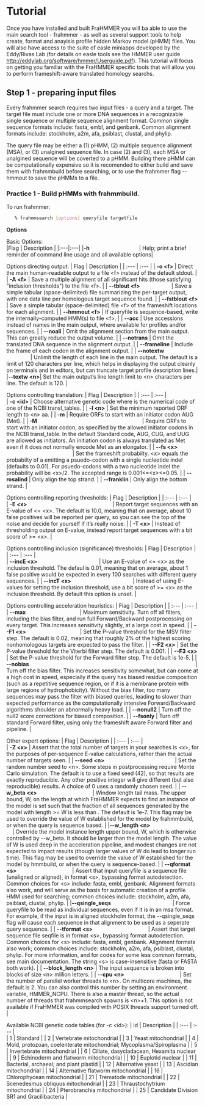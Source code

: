 # Tutorial

Once you have installed and built FraHMMER you will ba able to use the main search tool - frahmmer - as well as several support tools to help create, format and anayisis profile hidden Markov model (pHMM) files. You will also have access to the suite of easle miniapps developed by the Eddy/Rivas Lab (for details on easle tools see the HMMER user guide http://eddylab.org/software/hmmer/Userguide.pdf). This tutorial will focus on getting you familiar with the FraHMMER specific tools that will allow you to perform frameshift-aware translated homology searchs.

## Step 1 - preparing input files

Every frahmmer search requires two input files - a query and a target.  The target file must include one or more DNA sequences in a recognizable single sequence or multiple sequence alignment format. Common single sequence formats include: fasta, embl, and genbank. Common alignment formats include: stockholm, a2m, afa, psiblast, clustal, and phylip.

The query file may be either a (1) pHMM, (2) multiple sequence alignment (MSA), or (3) unalgined sequence file.
In case (2) and (3), each MSA or unalgined sequence will be coverted to a pHMM.  Building there pHMM can be computationally expensive so it is recomended to either build and save them with frahmmbuild before searching, or to use the frahmmer flag --hmmout to save the pHMMs to a file. 

### Practice 1 - Build pHMMs with frahmmbuild.




To run frahmmer: 
```bash
   % frahmmsearch [options] queryfile targetfile
```

**Options** 

Basic Options:<br>
|Flag  | Description |
|:---|:---|
|**-h** &nbsp; &nbsp; &nbsp; &nbsp; &nbsp; &nbsp; &nbsp; &nbsp; &nbsp; &nbsp; &nbsp; &nbsp; &nbsp; &nbsp; &nbsp; &nbsp; | Help; print a brief reminder of command line usage and all available options|                                               
            
Options directing output:
| Flag | Description |
| :--- | :--- |
| **-o \<f>** | Direct the main human-readable output to a file \<f> instead of the default stdout. |
| **-A \<f>** | Save a multiple alignment of all significant hits (those satisfying "inclusion thresholds") to the file \<f>. |
| **--tblout \<f>** &nbsp; &nbsp; &nbsp; &nbsp; &nbsp; &nbsp; &nbsp; &nbsp; &nbsp; &nbsp; | Save a simple tabular (space-delimited) file summarizing the per-target output, with one data line per homologous target sequence found. |
| **--fstblout \<f>** | Save a simple tabular (space-delimited) file \<f> of the frameshift locations for each alignment. |
| **--hmmout \<f>** | If queryfile is sequence-based, write the internally-computed HMM(s) to file \<f>. |
| **--acc** | Use accessions instead of names in the main output, where available for profiles and/or sequences. |
| **--noali** | Omit the alignment section from the main output. This can greatly reduce the output volume. |
| **--notrans** | Omit the translated DNA sequence in the alignment output. |
| **--frameline** | Include the frame of each codon in the alignment output. |
| **--notextw** &nbsp; &nbsp; &nbsp; &nbsp; &nbsp; &nbsp; &nbsp; &nbsp; &nbsp; &nbsp; &nbsp; &nbsp; &nbsp; &nbsp; &nbsp; &nbsp; &nbsp; &nbsp; &nbsp; | Unlimit the length of each line in the main output. The default is a limit of 120 characters per line, which helps in displaying the output cleanly on terminals and in editors, but can truncate target profile description lines.|
|**--textw \<n>**| Set the main output’s line length limit to \<n> characters per line. The default is 120. |
            
Options controlling translation:
| Flag | Description |
| :--- | :--- |   
| **-c \<id>** | Choose alternative genetic code <id> where <id> is the numerical code of one of the NCBI transl_tables. |
| **-l \<n>** | Set the minimum reported ORF length to \<n> aa. |
| **-m**      | Require ORFs to start with an initiator codon AUG (Met). |
| **-M** &nbsp; &nbsp; &nbsp; &nbsp; &nbsp; &nbsp; &nbsp; &nbsp; &nbsp; &nbsp; &nbsp; &nbsp; &nbsp; &nbsp; &nbsp; &nbsp; &nbsp; &nbsp; &nbsp; &nbsp; &nbsp; &nbsp; &nbsp; &nbsp; &nbsp; &nbsp; &nbsp; &nbsp; &nbsp; &nbsp; &nbsp; &nbsp; &nbsp; &nbsp; &nbsp;| Require ORFs to start with an initiator codon, as specified by the allowed initiator codons in the NCBI transl_table. In the default Standard code, AUG, CUG, and UUG are allowed as initiators. An initiation codon is always translated as Met even if it does not normally encode Met as an elongator. |
| **--fs \<x>** &nbsp; &nbsp; &nbsp; &nbsp; &nbsp; &nbsp; &nbsp; &nbsp; &nbsp; &nbsp; &nbsp; &nbsp; &nbsp; &nbsp; &nbsp; &nbsp; &nbsp; &nbsp; &nbsp; &nbsp; &nbsp; &nbsp; &nbsp; &nbsp; &nbsp; &nbsp; &nbsp; &nbsp; &nbsp; | Set the frameshift probabilty.  \<x> equals the probabilty of a emitting a psuedo-codon with a single nucleotide indel (defaults to 0.01).  For psuedo-codons with a two nucleotide indel the probability will be \<x>/2. The accepted range is 0.001<=\<x><=0.05. |
| **--rosalind** | Only align the top strand. |
| **--franklin** | Only align the bottom strand. |
            
Options controlling reporting thresholds:
| Flag | Description |
| :--- | :--- |   
| **-E \<x>** &nbsp; &nbsp; &nbsp; &nbsp; &nbsp; &nbsp; &nbsp; &nbsp; &nbsp; &nbsp; &nbsp; &nbsp; &nbsp; &nbsp; &nbsp; &nbsp; &nbsp; &nbsp; &nbsp; &nbsp; &nbsp; &nbsp; &nbsp; &nbsp; &nbsp; &nbsp; &nbsp; &nbsp; | Report target sequences with an E-value of <= \<x>. The default is 10.0, meaning that on average, about 10 false positives will be reported per query, so you can see the top of the noise and decide for yourself if it’s really noise. |
| **-T \<x>**  | Instead of thresholding output on E-value, instead report target sequences with a bit score of >= \<x>. |
            
Options controlling inclusion (significance) thresholds:
| Flag | Description |
| :--- | :--- |   
| **--incE \<x>** &nbsp; &nbsp; &nbsp; &nbsp; &nbsp; &nbsp; &nbsp; &nbsp; &nbsp; &nbsp; &nbsp; &nbsp; &nbsp; &nbsp; &nbsp; &nbsp; &nbsp; &nbsp; &nbsp; &nbsp; | Use an E-value of <= \<x> as the inclusion threshold. The defaul is 0.01, meaning that on average, about 1 false positive would be expected in every 100 searches with different query sequences. |
| **--incT \<x>** &nbsp; &nbsp; &nbsp; &nbsp; &nbsp; &nbsp; &nbsp; &nbsp; &nbsp; &nbsp; &nbsp; &nbsp; &nbsp; &nbsp; &nbsp; &nbsp; &nbsp; &nbsp; &nbsp; &nbsp; | Instead of using E-values for setting the inclusion threshold, use a bit score of >= \<x> as the inclusion threshold. By default this option is unset. |
            
Options controlling acceleration heuristics:
| Flag | Description |
| :--- | :--- |   
| **--max** &nbsp; &nbsp; &nbsp; &nbsp; &nbsp; &nbsp; &nbsp; &nbsp; &nbsp; &nbsp; &nbsp; &nbsp; &nbsp; &nbsp; &nbsp; &nbsp; &nbsp; &nbsp;| Maximum sensitivity. Turn off all filters, including the bias filter, and run full Forward/Backward postprocessing on every target. This increases sensitivity slightly, at a large cost in speed. |
| **--F1 \<x>** &nbsp; &nbsp; &nbsp; &nbsp; &nbsp; &nbsp; &nbsp; &nbsp; &nbsp; &nbsp; &nbsp; &nbsp; &nbsp; &nbsp; &nbsp; &nbsp; &nbsp; &nbsp;| Set the P-value threshold for the MSV filter step. The default is 0.02, meaning that roughly 2% of the highest scoring nonhomologous targets are expected to pass the filter. |
| **--F2 \<x>** | Set the P-value threshold for the Viterbi filter step. The default is 0.001. |
| **--F3 \<x>** | Set the P-value threshold for the Forward filter step. The default is 1e-5. |
| **--nobias** &nbsp; &nbsp; &nbsp; &nbsp; &nbsp; &nbsp; &nbsp; &nbsp; &nbsp; &nbsp; &nbsp; &nbsp; &nbsp; &nbsp; &nbsp; &nbsp; &nbsp; &nbsp; &nbsp; &nbsp; &nbsp; &nbsp; &nbsp; &nbsp; &nbsp; &nbsp; &nbsp; &nbsp; &nbsp; &nbsp; &nbsp; &nbsp; &nbsp; &nbsp; &nbsp; &nbsp; &nbsp; &nbsp; &nbsp; &nbsp; &nbsp; &nbsp; &nbsp; &nbsp; &nbsp; &nbsp; &nbsp; &nbsp; &nbsp; &nbsp; &nbsp; &nbsp; &nbsp; &nbsp; &nbsp; | Turn off the bias filter. This increases sensitivity somewhat, but can come at a high cost in speed, especially if the query has biased residue composition (such as a repetitive sequence region, or if it is a membrane protein with large regions of hydrophobicity). Without the bias filter, too many sequences may pass the filter with biased queries, leading to slower than expected performance as the computationally intensive Forward/Backward algorithms shoulder an abnormally heavy load. |
| **--nonull2** | Turn off the null2 score corrections for biased composition. |
| **--fsonly** | Turn off standard Forward filter, using only the frameshift aware Forward filter and pipeline. |
            
Other expert options:
| Flag | Description |
| :--- | :--- |   
| **-Z \<x>**  | Assert that the total number of targets in your searches is \<x>, for the purposes of per-sequence E-value calculations, rather than the actual number of targets seen. |
| **--seed \<n>** &nbsp; &nbsp; &nbsp; &nbsp; &nbsp; &nbsp; &nbsp; &nbsp; &nbsp; &nbsp; &nbsp; &nbsp; &nbsp; &nbsp; &nbsp; &nbsp; &nbsp; &nbsp; &nbsp; &nbsp; &nbsp; &nbsp; &nbsp; | Set the random number seed to \<n>. Some steps in postprocessing require Monte Carlo simulation. The default is to use a fixed seed (42), so that results are exactly reproducible. Any other positive integer will give different (but also reproducible) results. A choice of 0 uses a randomly chosen seed. |
| **--w_beta \<x>** &nbsp; &nbsp; &nbsp; &nbsp; &nbsp; &nbsp; &nbsp; &nbsp; &nbsp; &nbsp; &nbsp; &nbsp; &nbsp; &nbsp; &nbsp; &nbsp; &nbsp; &nbsp; | Window length tail mass. The upper bound, W, on the length at which FraHMMER expects to find an instance of the model is set such that the fraction of all sequences generated by the model with length >= W is less than <x>. The default is 1e-7. This flag may be used to override the value of W established for the model by frahmmbuild, or when the query is sequence based. |
|**--w_length \<n>** &nbsp; &nbsp; &nbsp; &nbsp; &nbsp; &nbsp; &nbsp; &nbsp; &nbsp; &nbsp; &nbsp; &nbsp; &nbsp; &nbsp; &nbsp; &nbsp; &nbsp; &nbsp; | Override the model instance length upper bound, W, which is otherwise controlled by --w_beta. It should be larger than the model length. The value of W is used deep in the acceleration pipeline, and modest changes are not expected to impact results (though larger values of W do lead to longer run time). This flag may be used to override the value of W established for the model by hmmbuild, or when the query is sequence-based. |
| **--qformat \<s>** &nbsp; &nbsp; &nbsp; &nbsp; &nbsp; &nbsp; &nbsp; &nbsp; &nbsp; &nbsp; &nbsp; &nbsp; &nbsp; &nbsp; &nbsp; &nbsp; &nbsp; &nbsp; | Assert that input queryfile is a sequence file (unaligned or aligned), in format \<s>, bypassing format autodetection. Common choices for \<s> include: fasta, embl, genbank. Alignment formats also work, and will serve as the basis for automatic creation of a profile HMM used for searching; common choices include: stockholm, a2m, afa, psiblast, clustal, phylip. |
|**--qsingle_seqs** &nbsp; &nbsp; &nbsp; &nbsp; &nbsp; &nbsp; &nbsp; &nbsp; &nbsp; &nbsp; &nbsp; &nbsp; &nbsp; &nbsp; &nbsp; &nbsp; &nbsp; &nbsp; &nbsp; &nbsp; | Force queryfile to be read as individual sequences, even if it is in an msa format. For example, if the input is in aligned stockholm format, the --qsingle_seqs flag will cause each sequence in that alignment to be used as a seperate query sequence. |
| **--tformat \<s>** &nbsp; &nbsp; &nbsp; &nbsp; &nbsp; &nbsp; &nbsp; &nbsp; &nbsp; &nbsp; &nbsp; &nbsp; &nbsp; &nbsp; &nbsp; &nbsp; &nbsp; &nbsp; | Assert that target sequence file seqfile is in format \<s>, bypassing format autodetection. Common choices for \<s> include: fasta, embl, genbank. Alignment formats also work; common choices include: stockholm, a2m, afa, psiblast, clustal, phylip. For more information, and for codes for some less common formats, see main documentation. The string \<s> is case-insensitive (fasta or FASTA both work). |
| **--block_length \<n>** | The input sequence is broken into blocks of size \<n> million letters. |
| **--cpu \<n>** &nbsp; &nbsp; &nbsp; &nbsp; &nbsp; &nbsp; &nbsp; &nbsp; &nbsp; &nbsp; &nbsp; &nbsp; &nbsp; &nbsp; &nbsp; &nbsp; &nbsp; &nbsp; | Set the number of parallel worker threads to \<n>. On multicore machines, the default is 2. You can also control this number by setting an environment variable, HMMER_NCPU. There is also a master thread, so the actual number of threads that frahmmsearch spawns is \<n>+1. This option is not available if FraHMMER was compiled with POSIX threads support turned off. |
   
Available NCBI genetic code tables (for -c \<id>):
| id | Description |
| :--- | :--- |   
| 1 | Standard |
| 2 | Vertebrate mitochondrial |
| 3 | Yeast mitochondrial |
| 4 | Mold, protozoan, coelenterate mitochondrial; Mycoplasma/Spiroplasma |
| 5 | Invertebrate mitochondrial |
| 6 | Ciliate, dasycladacean, Hexamita nuclear |
| 9 | Echinoderm and flatworm mitochondrial |
| 10 | Euplotid nuclear |
| 11 | Bacterial, archaeal; and plant plastid |
| 12 | Alternative yeast |
| 13 | Ascidian mitochondrial |
| 14 | Alternative flatworm mitochondrial |
| 16 | Chlorophycean mitochondrial |
| 21 | Trematode mitochondrial |
| 22 | Scenedesmus obliquus mitochondrial |
| 23 | Thraustochytrium mitochondrial |
| 24 | Pterobranchia mitochondrial |
| 25 | Candidate Division SR1 and Gracilibacteria |


